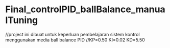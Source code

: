 # Final_controlPID_ballBalance_manualTuning
//project ini dibuat untuk keperluan pembelajaran sistem kontrol menggunakan media ball balance PID
//KP=0.50 KI=0.02 KD=5.50
